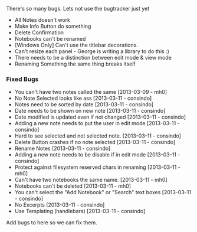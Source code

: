There's so many bugs. Lets not use the bugtracker just yet

- All Notes doesn't work
- Make Info Button do something
- Delete Confirmation
- Notebooks can't be renamed
- [Windows Only] Can't use the titlebar decorations.
- Can't resize each panel - George is writing a library to do this :)
- There needs to be a distinction between edit mode & view mode
- Renaming Something the same thing breaks itself

### Fixed Bugs
- You can't have two notes called the same [2013-03-09 - mh0]
- No Note Selected looks like ass [2013-03-11 - consindo]
- Notes need to be sorted by date [2013-03-11 - consindo]
- Date needs to be shown on new note [2013-03-11 - consindo]
- Date modified is updated even if not changed [2013-03-11 - consindo]
- Adding a new note needs to put the user in edit mode [2013-03-11 - consindo]
- Hard to see selected and not selected note. [2013-03-11 - consindo]
- Delete Button crashes if no note selected [2013-03-11 - consindo]
- Rename Notes [2013-03-11 - consindo]
- Adding a new note needs to be disable if in edit mode [2013-03-11 - consindo]
- Protect against filesystem reserved chars in renaming [2013-03-11 - mh0]
- Can't have two notebooks the same name. [2013-03-11 - mh0]
- Notebooks can't be deleted [2013-03-11 - mh0]
- You can't select the "Add Notebook" or "Search" text boxes [2013-03-11 - consindo]
- No Excerpts [2013-03-11 - consindo]
- Use Templating (handlebars) [2013-03-11 - consindo]

Add bugs to here so we can fix them.
